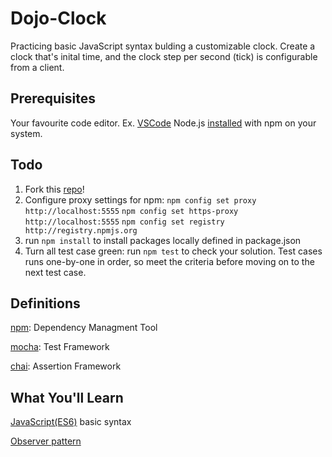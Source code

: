 # Dojo-Clock

Practicing basic JavaScript syntax bulding a customizable clock. Create a clock that's inital time, and the clock step per second (tick) is configurable from a client.

## Prerequisites

Your favourite code editor. Ex. [VSCode](https://code.visualstudio.com/)
Node.js [installed](https://www.npmjs.com/get-npm?utm_source=house&utm_medium=homepage&utm_campaign=free%20orgs&utm_term=Install%20npm) with npm on your system.

## Todo

1. Fork this [repo](https://github.com/xasdx/dojo-clock)!
2. Configure proxy settings for npm: 
		`npm config set proxy http://localhost:5555`
		`npm config set https-proxy http://localhost:5555`
		`npm config set registry http://registry.npmjs.org`
3. run `npm install` to install packages locally defined in package.json
5. Turn all test case green: run `npm test` to check your solution. Test cases runs one-by-one in order, so meet the criteria before moving on to the next test case.

## Definitions

[npm](https://docs.npmjs.com/getting-started/what-is-npm): Dependency Managment Tool

[mocha](https://mochajs.org/): Test Framework

[chai](https://www.npmjs.com/package/chai): Assertion Framework

## What You'll Learn

[JavaScript(ES6)](https://www.toptal.com/javascript/javascript-es6-cheat-sheet) basic syntax

[Observer pattern](https://scotch.io/bar-talk/4-javascript-design-patterns-you-should-know#toc-observer-design-pattern)
